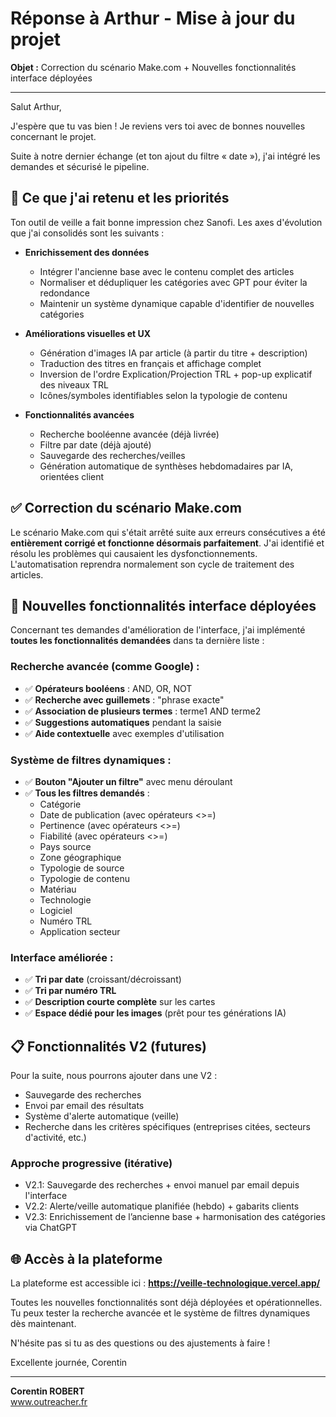 # Réponse à Arthur - Mise à jour du projet

**Objet :** Correction du scénario Make.com + Nouvelles fonctionnalités interface déployées

---

Salut Arthur,

J'espère que tu vas bien ! Je reviens vers toi avec de bonnes nouvelles concernant le projet.

Suite à notre dernier échange (et ton ajout du filtre « date »), j'ai intégré les demandes et sécurisé le pipeline.

## 🧭 Ce que j'ai retenu et les priorités

Ton outil de veille a fait bonne impression chez Sanofi. Les axes d'évolution que j'ai consolidés sont les suivants :

- **Enrichissement des données**
  - Intégrer l'ancienne base avec le contenu complet des articles
  - Normaliser et dédupliquer les catégories avec GPT pour éviter la redondance
  - Maintenir un système dynamique capable d'identifier de nouvelles catégories

- **Améliorations visuelles et UX**
  - Génération d'images IA par article (à partir du titre + description)
  - Traduction des titres en français et affichage complet
  - Inversion de l'ordre Explication/Projection TRL + pop-up explicatif des niveaux TRL
  - Icônes/symboles identifiables selon la typologie de contenu

- **Fonctionnalités avancées**
  - Recherche booléenne avancée (déjà livrée)
  - Filtre par date (déjà ajouté)
  - Sauvegarde des recherches/veilles
  - Génération automatique de synthèses hebdomadaires par IA, orientées client

## ✅ **Correction du scénario Make.com**

Le scénario Make.com qui s'était arrêté suite aux erreurs consécutives a été **entièrement corrigé et fonctionne désormais parfaitement**. J'ai identifié et résolu les problèmes qui causaient les dysfonctionnements. L'automatisation reprendra normalement son cycle de traitement des articles.

## 🚀 **Nouvelles fonctionnalités interface déployées**

Concernant tes demandes d'amélioration de l'interface, j'ai implémenté **toutes les fonctionnalités demandées** dans ta dernière liste :

### **Recherche avancée (comme Google) :**
- ✅ **Opérateurs booléens** : AND, OR, NOT
- ✅ **Recherche avec guillemets** : "phrase exacte"
- ✅ **Association de plusieurs termes** : terme1 AND terme2
- ✅ **Suggestions automatiques** pendant la saisie
- ✅ **Aide contextuelle** avec exemples d'utilisation

### **Système de filtres dynamiques :**
- ✅ **Bouton "Ajouter un filtre"** avec menu déroulant
- ✅ **Tous les filtres demandés** :
  - Catégorie
  - Date de publication (avec opérateurs <>=)
  - Pertinence (avec opérateurs <>=)
  - Fiabilité (avec opérateurs <>=)
  - Pays source
  - Zone géographique
  - Typologie de source
  - Typologie de contenu
  - Matériau
  - Technologie
  - Logiciel
  - Numéro TRL
  - Application secteur

### **Interface améliorée :**
- ✅ **Tri par date** (croissant/décroissant)
- ✅ **Tri par numéro TRL**
- ✅ **Description courte complète** sur les cartes
- ✅ **Espace dédié pour les images** (prêt pour tes générations IA)

## 📋 **Fonctionnalités V2 (futures)**

Pour la suite, nous pourrons ajouter dans une V2 :
- Sauvegarde des recherches
- Envoi par email des résultats
- Système d'alerte automatique (veille)
- Recherche dans les critères spécifiques (entreprises citées, secteurs d'activité, etc.)

### **Approche progressive (itérative)**
- V2.1: Sauvegarde des recherches + envoi manuel par email depuis l'interface
- V2.2: Alerte/veille automatique planifiée (hebdo) + gabarits clients
- V2.3: Enrichissement de l’ancienne base + harmonisation des catégories via ChatGPT

## 🌐 **Accès à la plateforme**

La plateforme est accessible ici : **https://veille-technologique.vercel.app/**

Toutes les nouvelles fonctionnalités sont déjà déployées et opérationnelles. Tu peux tester la recherche avancée et le système de filtres dynamiques dès maintenant.

N'hésite pas si tu as des questions ou des ajustements à faire !

Excellente journée,
Corentin

---
**Corentin ROBERT**  
www.outreacher.fr
